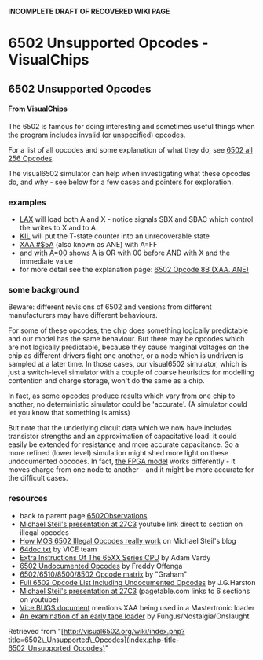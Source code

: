 **INCOMPLETE DRAFT OF RECOVERED WIKI PAGE**

# 6502 Unsupported Opcodes - VisualChips

## 6502 Unsupported Opcodes

#### From VisualChips

The 6502 is famous for doing interesting and sometimes useful things when the program includes invalid (or unspecified) opcodes.

For a list of all opcodes and some explanation of what they do, see [6502 all 256 Opcodes](index.php-title-6502_all_256_Opcodes).

The visual6502 simulator can help when investigating what these opcodes do, and why - see below for a few cases and pointers for exploration.

### examples

- [LAX](http://visual6502.org/JSSim/expert.html?graphics=f&steps=16&a=5555&d=44&a=0&d=af5555ea&loglevel=2&logmore=dpc3_SBX,dpc23_SBAC,plaOutputs,DPControl) will load both A and X - notice signals SBX and SBAC which control the writes to X and to A.
- [KIL](http://visual6502.org/JSSim/expert.html?graphics=f&steps=26&a=0&d=ea42eaea&loglevel=2) will put the T-state counter into an unrecoverable state
- [XAA #$5A](http://visual6502.org/JSSim/expert.html?graphics=f&steps=26&a=0&d=a9ffa2f08b5aeaea&loglevel=2&logmore=DPControl) (also known as ANE) with A=FF
- and [with A=00](http://visual6502.org/JSSim/expert.html?graphics=f&steps=26&a=0&d=a900a2f08b5aeaea&loglevel=2&logmore=DPControl) shows A is OR with 00 before AND with X and the immediate value
- for more detail see the explanation page: [6502 Opcode 8B (XAA, ANE)](index.php-title-6502_Opcode_8B_~XAA~_ANE~)

### some background

Beware: different revisions of 6502 and versions from different manufacturers may have different behaviours.

For some of these opcodes, the chip does something logically predictable and our model has the same behaviour. But there may be opcodes which are not logically predictable, because they cause marginal voltages on the chip as different drivers fight one another, or a node which is undriven is sampled at a later time. In those cases, our visual6502 simulator, which is just a switch-level simulator with a couple of coarse heuristics for modelling contention and charge storage, won't do the same as a chip.

In fact, as some opcodes produce results which vary from one chip to another, no deterministic simulator could be 'accurate'.  (A simulator could let you know that something is amiss)

But note that the underlying circuit data which we now have includes transistor strengths and an approximation of capacitative load: it could easily be extended for resistance and more accurate capacitance. So a more refined (lower level) simulation might shed more light on these undocumented opcodes. In fact, [the FPGA model](https://github.com/pmonta/FPGA-netlist-tools) works differently - it moves charge from one node to another - and it might be more accurate for the difficult cases.

### resources

- back to parent page [6502Observations](index.php-title-6502Observations)
- [Michael Steil's presentation at 27C3](http://www.youtube.com/watch?v=N9DYmlprCKA#t=5m20) youtube link direct to section on illegal opcodes
- [How MOS 6502 Illegal Opcodes really work](http://www.pagetable.com/?p=39) on Michael Steil's blog
- [64doc.txt](http://www.viceteam.org/plain/64doc.txt) by VICE team
- [Extra Instructions Of The 65XX Series CPU](http://www.ffd2.com/fridge/docs/6502-NMOS.extra.opcodes) by Adam Vardy
- [6502 Undocumented Opcodes](http://members.chello.nl/taf.offenga/illopc31.txt) by Freddy Offenga
- [6502/6510/8500/8502 Opcode matrix](http://www.oxyron.de/html/opcodes02.html) by "Graham"
- [Full 6502 Opcode List Including Undocumented Opcodes](http://bbc.nvg.org/doc/6502OpList.txt) by J.G.Harston
- [Michael Steil's presentation at 27C3](http://www.pagetable.com/?p=517) (pagetable.com links to 6 sections on youtube)
- [Vice BUGS document](http://www.viceteam.org/plain/BUGS) mentions XAA being used in a Mastertronic loader
- [An examination of an early tape loader](http://www.atlantis-prophecy.org/recollection/?load=online&issue=1&sub=article&id=4) by Fungus/Nostalgia/Onslaught

Retrieved from "[http://visual6502.org/wiki/index.php?title=6502\_Unsupported\_Opcodes](index.php-title-6502_Unsupported_Opcodes)"

